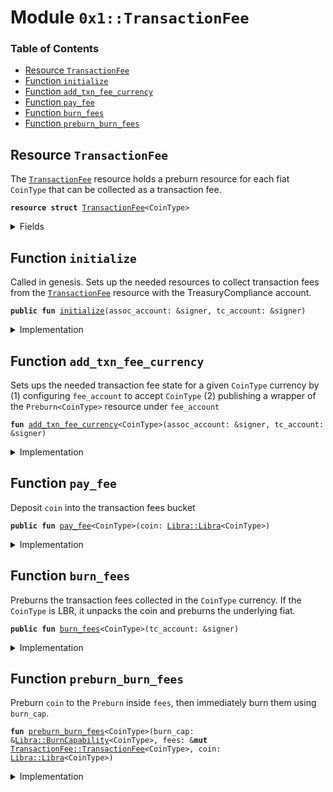
<a name="0x1_TransactionFee"></a>

# Module `0x1::TransactionFee`

### Table of Contents

-  [Resource `TransactionFee`](#0x1_TransactionFee_TransactionFee)
-  [Function `initialize`](#0x1_TransactionFee_initialize)
-  [Function `add_txn_fee_currency`](#0x1_TransactionFee_add_txn_fee_currency)
-  [Function `pay_fee`](#0x1_TransactionFee_pay_fee)
-  [Function `burn_fees`](#0x1_TransactionFee_burn_fees)
-  [Function `preburn_burn_fees`](#0x1_TransactionFee_preburn_burn_fees)



<a name="0x1_TransactionFee_TransactionFee"></a>

## Resource `TransactionFee`

The
<code><a href="#0x1_TransactionFee">TransactionFee</a></code> resource holds a preburn resource for each
fiat
<code>CoinType</code> that can be collected as a transaction fee.


<pre><code><b>resource</b> <b>struct</b> <a href="#0x1_TransactionFee">TransactionFee</a>&lt;CoinType&gt;
</code></pre>



<details>
<summary>Fields</summary>


<dl>
<dt>

<code>balance: <a href="Libra.md#0x1_Libra_Libra">Libra::Libra</a>&lt;CoinType&gt;</code>
</dt>
<dd>

</dd>
<dt>

<code>preburn: <a href="Libra.md#0x1_Libra_Preburn">Libra::Preburn</a>&lt;CoinType&gt;</code>
</dt>
<dd>

</dd>
</dl>


</details>

<a name="0x1_TransactionFee_initialize"></a>

## Function `initialize`

Called in genesis. Sets up the needed resources to collect transaction fees from the
<code><a href="#0x1_TransactionFee">TransactionFee</a></code> resource with the TreasuryCompliance account.


<pre><code><b>public</b> <b>fun</b> <a href="#0x1_TransactionFee_initialize">initialize</a>(assoc_account: &signer, tc_account: &signer)
</code></pre>



<details>
<summary>Implementation</summary>


<pre><code><b>public</b> <b>fun</b> <a href="#0x1_TransactionFee_initialize">initialize</a>(
    assoc_account: &signer,
    tc_account: &signer,
) {
    <b>assert</b>(<a href="LibraTimestamp.md#0x1_LibraTimestamp_is_genesis">LibraTimestamp::is_genesis</a>(), ENOT_GENESIS);
    <b>assert</b>(
        <a href="Signer.md#0x1_Signer_address_of">Signer::address_of</a>(assoc_account) == <a href="CoreAddresses.md#0x1_CoreAddresses_LIBRA_ROOT_ADDRESS">CoreAddresses::LIBRA_ROOT_ADDRESS</a>(),
        EINVALID_SINGLETON_ADDRESS
    );
    <b>assert</b>(<a href="Roles.md#0x1_Roles_has_treasury_compliance_role">Roles::has_treasury_compliance_role</a>(tc_account), ENOT_TREASURY_COMPLIANCE);
    // accept fees in all the currencies
    <a href="#0x1_TransactionFee_add_txn_fee_currency">add_txn_fee_currency</a>&lt;<a href="Coin1.md#0x1_Coin1">Coin1</a>&gt;(assoc_account, tc_account);
    <a href="#0x1_TransactionFee_add_txn_fee_currency">add_txn_fee_currency</a>&lt;<a href="Coin2.md#0x1_Coin2">Coin2</a>&gt;(assoc_account, tc_account);
    <a href="#0x1_TransactionFee_add_txn_fee_currency">add_txn_fee_currency</a>&lt;<a href="LBR.md#0x1_LBR">LBR</a>&gt;(assoc_account, tc_account);
}
</code></pre>



</details>

<a name="0x1_TransactionFee_add_txn_fee_currency"></a>

## Function `add_txn_fee_currency`

Sets ups the needed transaction fee state for a given
<code>CoinType</code> currency by
(1) configuring
<code>fee_account</code> to accept
<code>CoinType</code>
(2) publishing a wrapper of the
<code>Preburn&lt;CoinType&gt;</code> resource under
<code>fee_account</code>


<pre><code><b>fun</b> <a href="#0x1_TransactionFee_add_txn_fee_currency">add_txn_fee_currency</a>&lt;CoinType&gt;(assoc_account: &signer, tc_account: &signer)
</code></pre>



<details>
<summary>Implementation</summary>


<pre><code><b>fun</b> <a href="#0x1_TransactionFee_add_txn_fee_currency">add_txn_fee_currency</a>&lt;CoinType&gt;(
    assoc_account: &signer,
    tc_account: &signer,
) {
    move_to(
        assoc_account,
        <a href="#0x1_TransactionFee">TransactionFee</a>&lt;CoinType&gt; {
            balance: <a href="Libra.md#0x1_Libra_zero">Libra::zero</a>(),
            preburn: <a href="Libra.md#0x1_Libra_create_preburn">Libra::create_preburn</a>(tc_account)
        }
    )
}
</code></pre>



</details>

<a name="0x1_TransactionFee_pay_fee"></a>

## Function `pay_fee`

Deposit
<code>coin</code> into the transaction fees bucket


<pre><code><b>public</b> <b>fun</b> <a href="#0x1_TransactionFee_pay_fee">pay_fee</a>&lt;CoinType&gt;(coin: <a href="Libra.md#0x1_Libra_Libra">Libra::Libra</a>&lt;CoinType&gt;)
</code></pre>



<details>
<summary>Implementation</summary>


<pre><code><b>public</b> <b>fun</b> <a href="#0x1_TransactionFee_pay_fee">pay_fee</a>&lt;CoinType&gt;(coin: <a href="Libra.md#0x1_Libra">Libra</a>&lt;CoinType&gt;) <b>acquires</b> <a href="#0x1_TransactionFee">TransactionFee</a> {
    <b>let</b> fees = borrow_global_mut&lt;<a href="#0x1_TransactionFee">TransactionFee</a>&lt;CoinType&gt;&gt;(
        <a href="CoreAddresses.md#0x1_CoreAddresses_LIBRA_ROOT_ADDRESS">CoreAddresses::LIBRA_ROOT_ADDRESS</a>()
    );
    <a href="Libra.md#0x1_Libra_deposit">Libra::deposit</a>(&<b>mut</b> fees.balance, coin)
}
</code></pre>



</details>

<a name="0x1_TransactionFee_burn_fees"></a>

## Function `burn_fees`

Preburns the transaction fees collected in the
<code>CoinType</code> currency.
If the
<code>CoinType</code> is LBR, it unpacks the coin and preburns the
underlying fiat.


<pre><code><b>public</b> <b>fun</b> <a href="#0x1_TransactionFee_burn_fees">burn_fees</a>&lt;CoinType&gt;(tc_account: &signer)
</code></pre>



<details>
<summary>Implementation</summary>


<pre><code><b>public</b> <b>fun</b> <a href="#0x1_TransactionFee_burn_fees">burn_fees</a>&lt;CoinType&gt;(
    tc_account: &signer,
) <b>acquires</b> <a href="#0x1_TransactionFee">TransactionFee</a> {
    <b>let</b> fee_address =  <a href="CoreAddresses.md#0x1_CoreAddresses_LIBRA_ROOT_ADDRESS">CoreAddresses::LIBRA_ROOT_ADDRESS</a>();
    <b>if</b> (<a href="LBR.md#0x1_LBR_is_lbr">LBR::is_lbr</a>&lt;CoinType&gt;()) {
        // extract fees
        <b>let</b> fees = borrow_global_mut&lt;<a href="#0x1_TransactionFee">TransactionFee</a>&lt;<a href="LBR.md#0x1_LBR">LBR</a>&gt;&gt;(fee_address);
        <b>let</b> coins = <a href="Libra.md#0x1_Libra_withdraw_all">Libra::withdraw_all</a>&lt;<a href="LBR.md#0x1_LBR">LBR</a>&gt;(&<b>mut</b> fees.balance);
        <b>let</b> (coin1, coin2) = <a href="LBR.md#0x1_LBR_unpack">LBR::unpack</a>(coins);
        // burn
        <b>let</b> coin1_burn_cap = <a href="Libra.md#0x1_Libra_remove_burn_capability">Libra::remove_burn_capability</a>&lt;<a href="Coin1.md#0x1_Coin1">Coin1</a>&gt;(tc_account);
        <b>let</b> coin2_burn_cap = <a href="Libra.md#0x1_Libra_remove_burn_capability">Libra::remove_burn_capability</a>&lt;<a href="Coin2.md#0x1_Coin2">Coin2</a>&gt;(tc_account);
        <a href="#0x1_TransactionFee_preburn_burn_fees">preburn_burn_fees</a>(
            &coin1_burn_cap,
            borrow_global_mut&lt;<a href="#0x1_TransactionFee">TransactionFee</a>&lt;<a href="Coin1.md#0x1_Coin1">Coin1</a>&gt;&gt;(fee_address),
            coin1
        );
        <a href="#0x1_TransactionFee_preburn_burn_fees">preburn_burn_fees</a>(
            &coin2_burn_cap,
            borrow_global_mut&lt;<a href="#0x1_TransactionFee">TransactionFee</a>&lt;<a href="Coin2.md#0x1_Coin2">Coin2</a>&gt;&gt;(fee_address),
            coin2
        );
        <a href="Libra.md#0x1_Libra_publish_burn_capability">Libra::publish_burn_capability</a>(tc_account, coin1_burn_cap, tc_account);
        <a href="Libra.md#0x1_Libra_publish_burn_capability">Libra::publish_burn_capability</a>(tc_account, coin2_burn_cap, tc_account);
    } <b>else</b> {
        // extract fees
        <b>let</b> fees = borrow_global_mut&lt;<a href="#0x1_TransactionFee">TransactionFee</a>&lt;CoinType&gt;&gt;(fee_address);
        <b>let</b> coin = <a href="Libra.md#0x1_Libra_withdraw_all">Libra::withdraw_all</a>(&<b>mut</b> fees.balance);
        // burn
        <b>let</b> burn_cap = <a href="Libra.md#0x1_Libra_remove_burn_capability">Libra::remove_burn_capability</a>&lt;CoinType&gt;(tc_account);
        <a href="#0x1_TransactionFee_preburn_burn_fees">preburn_burn_fees</a>(&burn_cap, fees, coin);
        <a href="Libra.md#0x1_Libra_publish_burn_capability">Libra::publish_burn_capability</a>(tc_account, burn_cap, tc_account);
    }
}
</code></pre>



</details>

<a name="0x1_TransactionFee_preburn_burn_fees"></a>

## Function `preburn_burn_fees`

Preburn
<code>coin</code> to the
<code>Preburn</code> inside
<code>fees</code>, then immediately burn them using
<code>burn_cap</code>.


<pre><code><b>fun</b> <a href="#0x1_TransactionFee_preburn_burn_fees">preburn_burn_fees</a>&lt;CoinType&gt;(burn_cap: &<a href="Libra.md#0x1_Libra_BurnCapability">Libra::BurnCapability</a>&lt;CoinType&gt;, fees: &<b>mut</b> <a href="#0x1_TransactionFee_TransactionFee">TransactionFee::TransactionFee</a>&lt;CoinType&gt;, coin: <a href="Libra.md#0x1_Libra_Libra">Libra::Libra</a>&lt;CoinType&gt;)
</code></pre>



<details>
<summary>Implementation</summary>


<pre><code><b>fun</b> <a href="#0x1_TransactionFee_preburn_burn_fees">preburn_burn_fees</a>&lt;CoinType&gt;(
    burn_cap: &BurnCapability&lt;CoinType&gt;,
    fees: &<b>mut</b> <a href="#0x1_TransactionFee">TransactionFee</a>&lt;CoinType&gt;,
    coin: <a href="Libra.md#0x1_Libra">Libra</a>&lt;CoinType&gt;
) {
    <b>let</b> tc_address = <a href="CoreAddresses.md#0x1_CoreAddresses_TREASURY_COMPLIANCE_ADDRESS">CoreAddresses::TREASURY_COMPLIANCE_ADDRESS</a>();
    <b>let</b> preburn = &<b>mut</b> fees.preburn;
    <a href="Libra.md#0x1_Libra_preburn_with_resource">Libra::preburn_with_resource</a>(coin, preburn, tc_address);
    <a href="Libra.md#0x1_Libra_burn_with_resource_cap">Libra::burn_with_resource_cap</a>(preburn, tc_address, burn_cap)
}
</code></pre>



</details>
